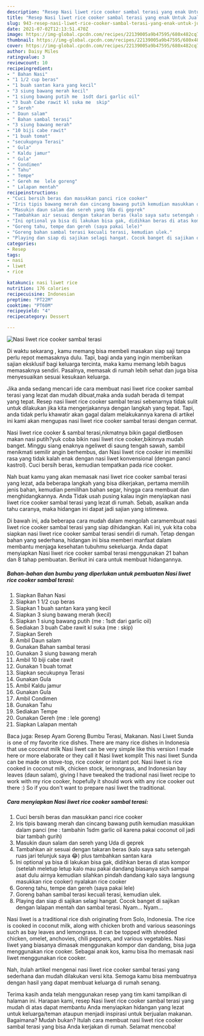 ```yaml
---
description: "Resep Nasi liwet rice cooker sambal terasi yang enak Untuk Jualan"
title: "Resep Nasi liwet rice cooker sambal terasi yang enak Untuk Jualan"
slug: 943-resep-nasi-liwet-rice-cooker-sambal-terasi-yang-enak-untuk-jualan
date: 2021-07-02T12:13:51.470Z
image: https://img-global.cpcdn.com/recipes/22139005a9b47595/680x482cq70/nasi-liwet-rice-cooker-sambal-terasi-foto-resep-utama.jpg
thumbnail: https://img-global.cpcdn.com/recipes/22139005a9b47595/680x482cq70/nasi-liwet-rice-cooker-sambal-terasi-foto-resep-utama.jpg
cover: https://img-global.cpcdn.com/recipes/22139005a9b47595/680x482cq70/nasi-liwet-rice-cooker-sambal-terasi-foto-resep-utama.jpg
author: Daisy Miles
ratingvalue: 3
reviewcount: 10
recipeingredient:
- " Bahan Nasi"
- "1 1/2 cup beras"
- "1 buah santan kara yang kecil"
- "3 siung bawang merah kecil"
- "1 siung bawang putih me  1sdt dari garlic oil"
- "3 buah Cabe rawit kl suka me  skip"
- " Sereh"
- " Daun salam"
- " Bahan sambal terasi"
- "3 siung bawang merah"
- "10 biji cabe rawit"
- "1 buah tomat"
- "secukupnya Terasi"
- " Gula"
- " Kaldu jamur"
- " Gula"
- " Condimen"
- " Tahu"
- " Tempe"
- " Gereh me  lele goreng"
- " Lalapan mentah"
recipeinstructions:
- "Cuci bersih beras dan masukkan panci rice cooker"
- "Iris tipis bawang merah dan cincang bawang putih kemudian masukkan dalam panci (me : tambahin 1sdm garlic oil karena pakai coconut oil jadi biar tambah gurih)"
- "Masukin daun salam dan sereh yang Uda di geprek"
- "Tambahkan air sesuai dengan takaran beras (kalo saya satu setengah ruas jari telunjuk saya 😂) plus tambahkan santan kara"
- "Ini optional ya bisa di lakukan bisa gak, didihkan beras di atas kompor (setelah meletup letup kalo mau pakai dandang biasanya sich sampai asat dulu airnya kemudian silahkan pindah dandang kalo saya langsung masukkan rice cooker) nyalakan rice cooker"
- "Goreng tahu, tempe dan gereh (saya pakai lele)"
- "Goreng bahan sambal terasi kecuali terasi, kemudian ulek."
- "Playing dan siap di sajikan selagi hangat. Cocok banget di sajikan dengan lalapan mentah dan sambal terasi. Nyam... Nyam..."
categories:
- Resep
tags:
- nasi
- liwet
- rice

katakunci: nasi liwet rice 
nutrition: 176 calories
recipecuisine: Indonesian
preptime: "PT22M"
cooktime: "PT60M"
recipeyield: "4"
recipecategory: Dessert

---
```



![Nasi liwet rice cooker sambal terasi](https://img-global.cpcdn.com/recipes/22139005a9b47595/680x482cq70/nasi-liwet-rice-cooker-sambal-terasi-foto-resep-utama.jpg)

Di waktu  sekarang , kamu memang bisa membeli masakan siap saji tanpa perlu repot memasaknya dulu. Tapi, bagi anda yang ingin memberikan sajian eksklusif bagi keluarga tercinta, maka kamu memang lebih bagus memasaknya sendiri. Pasalnya, memasak di rumah lebih sehat dan juga bisa menyesuaikan sesuai kesukaan keluarga.

Jika anda sedang mencari ide cara membuat nasi liwet rice cooker sambal terasi yang lezat dan mudah dibuat,maka anda sudah berada di tempat yang tepat. Resep nasi liwet rice cooker sambal terasi  sebenarnya tidak sulit untuk dilakukan jika kita mengerjakannya dengan langkah yang tepat. Tapi, anda tidak perlu khawatir akan gagal dalam melakukannya 
karena di artikel ini kami akan mengupas nasi liwet rice cooker sambal terasi dengan cermat.  

Nasi liwet rice cooker &amp; sambal terasi,nikmatnya bikin gagal dietBosen makan nasi putih?yuk coba bikin nasi liwet rice cooker,bikinnya mudah banget. Minggu siang enaknya ngeliwet di saung tengah sawah, sambil menikmati semilir angin berhembus, dan Nasi liwet rice cooker ini memiliki rasa yang tidak kalah enak dengan nasi liwet konvensional (dengan panci kastrol). Cuci bersih beras, kemudian tempatkan pada rice cooker.

Nah buat kamu yang akan memasak nasi liwet rice cooker sambal terasi yang lezat, ada beberapa langkah yang bisa dikerjakan, pertama memilih jenis bahan, kemudian pemilihan bahan segar, hingga cara membuat dan menghidangkannya. Anda Tidak usah pusing kalau ingin menyiapkan nasi liwet rice cooker sambal terasi yang lezat di rumah. Sebab, asalkan anda  tahu caranya, maka hidangan ini dapat jadi sajian yang istimewa.

Di bawah ini, ada beberapa cara mudah dalam mengolah caramembuat nasi liwet rice cooker sambal terasi yang siap dihidangkan. Kali ini, yuk kita coba siapkan nasi liwet rice cooker sambal terasi sendiri di rumah. Tetap dengan bahan yang sederhana, hidangan ini bisa memberi manfaat dalam membantu menjaga kesehatan tubuhmu sekeluarga. Anda dapat menyiapkan Nasi liwet rice cooker sambal terasi menggunakan 21 bahan dan 8 tahap pembuatan. Berikut ini cara untuk membuat hidangannya.

<!--inarticleads1-->

##### Bahan-bahan dan bumbu yang diperlukan untuk pembuatan Nasi liwet rice cooker sambal terasi:

1. Siapkan  Bahan Nasi
1. Siapkan 1 1/2 cup beras
1. Siapkan 1 buah santan kara yang kecil
1. Siapkan 3 siung bawang merah (kecil)
1. Siapkan 1 siung bawang putih (me : 1sdt dari garlic oil)
1. Sediakan 3 buah Cabe rawit kl suka (me : skip)
1. Siapkan  Sereh
1. Ambil  Daun salam
1. Gunakan  Bahan sambal terasi
1. Gunakan 3 siung bawang merah
1. Ambil 10 biji cabe rawit
1. Gunakan 1 buah tomat
1. Siapkan secukupnya Terasi
1. Gunakan  Gula
1. Ambil  Kaldu jamur
1. Gunakan  Gula
1. Ambil  Condimen
1. Gunakan  Tahu
1. Sediakan  Tempe
1. Gunakan  Gereh (me : lele goreng)
1. Siapkan  Lalapan mentah


Baca juga: Resep Ayam Goreng Bumbu Terasi, Makanan. Nasi Liwet Sunda is one of my favorite rice dishes. There are many rice dishes in Indonesia that use coconut milk Nasi liwet can be very simple like this version I made here or more elaborate or they call it Nasi liwet komplit This nasi liwet Sunda can be made on stove-top, rice cooker or instant pot. Nasi liwet is rice cooked in coconut milk, chicken stock, lemongrass, and Indonesian bay leaves (daun salam), giving I have tweaked the tradional nasi liwet recipe to work with my rice cooker, hopefully it should work with any rice cooker out there :) So if you don&#39;t want to prepare nasi liwet the traditional. 

<!--inarticleads2-->

##### Cara menyiapkan Nasi liwet rice cooker sambal terasi:

1. Cuci bersih beras dan masukkan panci rice cooker
1. Iris tipis bawang merah dan cincang bawang putih kemudian masukkan dalam panci (me : tambahin 1sdm garlic oil karena pakai coconut oil jadi biar tambah gurih)
1. Masukin daun salam dan sereh yang Uda di geprek
1. Tambahkan air sesuai dengan takaran beras (kalo saya satu setengah ruas jari telunjuk saya 😂) plus tambahkan santan kara
1. Ini optional ya bisa di lakukan bisa gak, didihkan beras di atas kompor (setelah meletup letup kalo mau pakai dandang biasanya sich sampai asat dulu airnya kemudian silahkan pindah dandang kalo saya langsung masukkan rice cooker) nyalakan rice cooker
1. Goreng tahu, tempe dan gereh (saya pakai lele)
1. Goreng bahan sambal terasi kecuali terasi, kemudian ulek.
1. Playing dan siap di sajikan selagi hangat. Cocok banget di sajikan dengan lalapan mentah dan sambal terasi. Nyam... Nyam...


Nasi liwet is a traditional rice dish originating from Solo, Indonesia. The rice is cooked in coconut milk, along with chicken broth and various seasonings such as bay leaves and lemongrass. It can be topped with shredded chicken, omelet, anchovies, chili peppers, and various vegetables. Nasi liwet yang biasanya dimasak menggunakan kompor dan dandang, bisa juga menggunakan rice cooker. Sebagai anak kos, kamu bisa lho memasak nasi liwet menggunakan rice cooker. 

Nah, itulah artikel mengenai  nasi liwet rice cooker sambal terasi  yang sederhana dan mudah dilakukan versi kita. Semoga kamu bisa membuatnya dengan hasil yang dapat membuat keluarga di rumah senang. 

Terima kasih anda telah menggunakan resep yang tim kami tampilkan di halaman ini. Harapan kami, resep  Nasi liwet rice cooker sambal terasi yang mudah di atas dapat membantu Anda menyiapkan hidangan yang lezat untuk keluarga/teman ataupun menjadi inspirasi untuk berjualan makanan. Bagaimana? Mudah bukan? Itulah cara membuat nasi liwet rice cooker sambal terasi yang bisa Anda kerjakan di rumah. Selamat mencoba!

